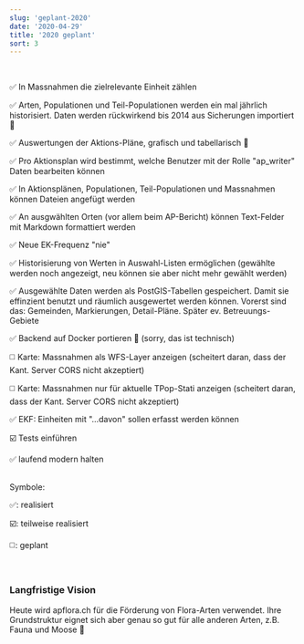 ```yaml
---
slug: 'geplant-2020'
date: '2020-04-29'
title: '2020 geplant'
sort: 3
---
```


<br/>

:white_check_mark: In Massnahmen die zielrelevante Einheit zählen

:white_check_mark: Arten, Populationen und Teil-Populationen werden ein mal jährlich historisiert. Daten werden rückwirkend bis 2014 aus Sicherungen importiert :rocket:

:white_check_mark: Auswertungen der Aktions-Pläne, grafisch und tabellarisch :rocket:

:white_check_mark: Pro Aktionsplan wird bestimmt, welche Benutzer mit der Rolle "ap_writer" Daten bearbeiten können

:white_check_mark: In Aktionsplänen, Populationen, Teil-Populationen und Massnahmen können Dateien angefügt werden

:white_check_mark: An ausgwählten Orten (vor allem beim AP-Bericht) können Text-Felder mit Markdown formattiert werden

:white_check_mark: Neue EK-Frequenz "nie"

:white_check_mark: Historisierung von Werten in Auswahl-Listen ermöglichen (gewählte werden noch angezeigt, neu können sie aber nicht mehr gewählt werden)

:white_check_mark: Ausgewählte Daten werden als PostGIS-Tabellen gespeichert. Damit sie effinzient benutzt und räumlich ausgewertet werden können. Vorerst sind das: Gemeinden, Markierungen, Detail-Pläne. Später ev. Betreuungs-Gebiete

:white_check_mark: Backend auf Docker portieren :rocket: (sorry, das ist technisch)

:white_medium_square: Karte: Massnahmen als WFS-Layer anzeigen (scheitert daran, dass der Kant. Server CORS nicht akzeptiert)

:white_medium_square: Karte: Massnahmen nur für aktuelle TPop-Stati anzeigen (scheitert daran, dass der Kant. Server CORS nicht akzeptiert)

:white_check_mark: EKF: Einheiten mit "…davon" sollen erfasst werden können

:ballot_box_with_check: Tests einführen

:white_check_mark: laufend modern halten<br/><br/>

Symbole:

:white_check_mark:: realisiert

:ballot_box_with_check:: teilweise realisiert

:white_medium_square:: geplant

<br/>

### Langfristige Vision

Heute wird apflora.ch für die Förderung von Flora-Arten verwendet. Ihre Grundstruktur eignet sich aber genau so gut für alle anderen Arten, z.B. Fauna und Moose :eyes:
